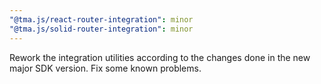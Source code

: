```yaml
---
"@tma.js/react-router-integration": minor
"@tma.js/solid-router-integration": minor
---
```


Rework the integration utilities according to the changes done in the new major SDK version. Fix some known problems.
